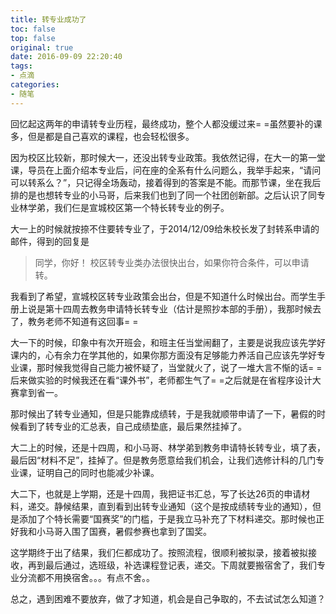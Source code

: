 ```yaml
---
title: 转专业成功了
toc: false
top: false
original: true
date: 2016-09-09 22:20:40
tags:
- 点滴
categories:
- 随笔
---
```


回忆起这两年的申请转专业历程，最终成功，整个人都没缓过来= =虽然要补的课多，但是都是自己喜欢的课程，也会轻松很多。

因为校区比较新，那时候大一，还没出转专业政策。我依然记得，在大一的第一堂课，导员在上面介绍本专业后，问在座的全系有什么问题么，我举手起来，“请问可以转系么？”，只记得全场轰动，接着得到的答案是不能。而那节课，坐在我后排的是也想转专业的小马哥，后来我们也到了同一个社团创新部。之后认识了同专业林学弟，我们仨是宣城校区第一个特长转专业的例子。

大一上的时候就按捺不住要转专业了，于2014/12/09给朱校长发了封转系申请的邮件，得到的回复是

> 同学，你好！
> 校区转专业类办法很快出台，如果你符合条件，可以申请转。

我看到了希望，宣城校区转专业政策会出台，但是不知道什么时候出台。而学生手册上说是第十四周去教务申请特长转专业（估计是照抄本部的手册），我那时候去了，教务老师不知道有这回事= = 

大一下的时候，印象中有次开班会，和班主任当堂闹翻了，主要是说我应该先学好课内的，心有余力在学其他的，如果你那方面没有足够能力养活自己应该先学好专业课，那时候我觉得自己能力被怀疑了，当堂就火了，说了一堆大言不惭的话= =后来做实验的时候我还在看“课外书”，老师都生气了= =之后就是在省程序设计大赛拿到省一。

那时候出了转专业通知，但是只能靠成绩转，于是我就顺带申请了一下，暑假的时候看到了转专业的汇总表，自己成绩垫底，最后果然挂掉了。

大二上的时候，还是十四周，和小马哥、林学弟到教务申请特长转专业，填了表，最后因“材料不足”，挂掉了。但是教务愿意给我们机会，让我们选修计科的几门专业课，证明自己的同时也能减少补课。

大二下，也就是上学期，还是十四周，我把证书汇总，写了长达26页的申请材料，递交。静候结果，直到看到出转专业通知（这个是按成绩转专业的通知），但是添加了个特长需要“国赛奖”的门槛，于是我立马补充了下材料递交。那时候也正好我和小马哥入围了国赛，暑假参赛也拿到了国奖。

这学期终于出了结果，我们仨都成功了。按照流程，很顺利被拟录，接着被拟接收，再到最后通过，选班级，补选课程登记表，递交。下周就要搬宿舍了，我们专业分流都不用换宿舍。。。有点不舍。。

总之，遇到困难不要放弃，做了才知道，机会是自己争取的，不去试试怎么知道？


